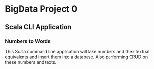 # BigData Project 0
## Scala CLI Application
### Numbers to Words
This Scala command line application will take numbers and their textual equivalents and insert them into a database. Also performing CRUD on these numbers and texts.